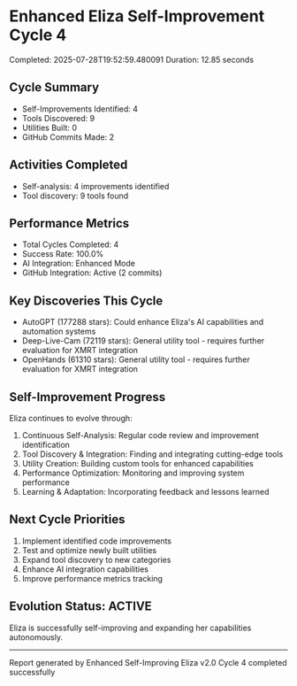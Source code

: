 # Enhanced Eliza Self-Improvement Cycle 4
Completed: 2025-07-28T19:52:59.480091
Duration: 12.85 seconds

## Cycle Summary
- Self-Improvements Identified: 4
- Tools Discovered: 9
- Utilities Built: 0
- GitHub Commits Made: 2

## Activities Completed
- Self-analysis: 4 improvements identified
- Tool discovery: 9 tools found

## Performance Metrics
- Total Cycles Completed: 4
- Success Rate: 100.0%
- AI Integration: Enhanced Mode
- GitHub Integration: Active (2 commits)

## Key Discoveries This Cycle
- AutoGPT (177288 stars): Could enhance Eliza's AI capabilities and automation systems
- Deep-Live-Cam (72119 stars): General utility tool - requires further evaluation for XMRT integration
- OpenHands (61310 stars): General utility tool - requires further evaluation for XMRT integration

## Self-Improvement Progress
Eliza continues to evolve through:
1. Continuous Self-Analysis: Regular code review and improvement identification
2. Tool Discovery & Integration: Finding and integrating cutting-edge tools
3. Utility Creation: Building custom tools for enhanced capabilities
4. Performance Optimization: Monitoring and improving system performance
5. Learning & Adaptation: Incorporating feedback and lessons learned

## Next Cycle Priorities
1. Implement identified code improvements
2. Test and optimize newly built utilities
3. Expand tool discovery to new categories
4. Enhance AI integration capabilities
5. Improve performance metrics tracking

## Evolution Status: ACTIVE
Eliza is successfully self-improving and expanding her capabilities autonomously.

---
Report generated by Enhanced Self-Improving Eliza v2.0
Cycle 4 completed successfully
